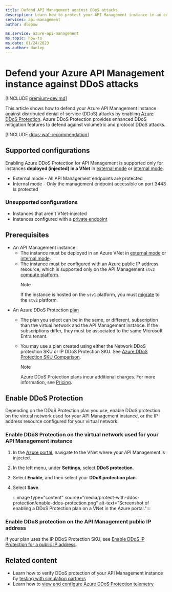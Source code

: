 ```yaml
---
title: Defend API Management against DDoS attacks 
description: Learn how to protect your API Management instance in an external virtual network against volumetric and protocol DDoS attacks by using Azure DDoS Protection.
services: api-management
author: dlepow

ms.service: azure-api-management
ms.topic: how-to
ms.date: 01/24/2023
ms.author: danlep
---
```

# Defend your Azure API Management instance against DDoS attacks

[!INCLUDE [premium-dev.md](../../includes/api-management-availability-premium-dev.md)]

This article shows how to defend your Azure API Management instance against distributed denial of service (DDoS) attacks by enabling [Azure DDoS Protection](../ddos-protection/ddos-protection-overview.md). Azure DDoS Protection provides enhanced DDoS mitigation features to defend against volumetric and protocol DDoS attacks.​

[!INCLUDE [ddos-waf-recommendation](../../includes/ddos-waf-recommendation.md)]

## Supported configurations

Enabling Azure DDoS Protection for API Management is supported only for instances **deployed (injected) in a VNet** in [external mode](api-management-using-with-vnet.md) or [internal mode](api-management-using-with-internal-vnet.md).

* External mode - All API Management endpoints are protected
* Internal mode - Only the management endpoint accessible on port 3443 is protected

### Unsupported configurations

* Instances that aren't VNet-injected
* Instances configured with a [private endpoint](private-endpoint.md)


## Prerequisites

* An API Management instance
    * The instance must be deployed in an Azure VNet in [external mode](api-management-using-with-vnet.md) or [internal mode](api-management-using-with-internal-vnet.md).
    * The instance must be configured with an Azure public IP address resource, which is supported only on the API Management `stv2` [compute platform](compute-infrastructure.md). 
        > [!NOTE]
        > If the instance is hosted on the `stv1` platform, you must [migrate](compute-infrastructure.md#how-do-i-migrate-to-the-stv2-platform) to the `stv2` platform.
* An Azure DDoS Protection [plan](../ddos-protection/manage-ddos-protection.md)
    * The plan you select can be in the same, or different, subscription than the virtual network and the API Management instance. If the subscriptions differ, they must be associated to the same Microsoft Entra tenant.
    * You may use a plan created using either the Network DDoS protection SKU or IP DDoS Protection SKU. See [Azure DDoS Protection SKU Comparison](../ddos-protection/ddos-protection-sku-comparison.md).

        > [!NOTE]
        > Azure DDoS Protection plans incur additional charges. For more information, see [Pricing](https://azure.microsoft.com/pricing/details/ddos-protection/).
     
## Enable DDoS Protection

Depending on the DDoS Protection plan you use, enable DDoS protection on the virtual network used for your API Management instance, or the IP address resource configured for your virtual network.

### Enable DDoS Protection on the virtual network used for your API Management instance

1. In the [Azure portal](https://portal.azure.com), navigate to the VNet where your API Management is injected.
1. In the left menu, under **Settings**, select **DDoS protection**.
1. Select **Enable**, and then select your **DDoS protection plan**.
1. Select **Save**.

    :::image type="content" source="media/protect-with-ddos-protection/enable-ddos-protection.png" alt-text="Screenshot of enabling a DDoS Protection plan on a VNet in the Azure portal.":::

### Enable DDoS protection on the API Management public IP address

If your plan uses the IP DDoS Protection SKU, see [Enable DDoS IP Protection for a public IP address](../ddos-protection/manage-ddos-protection-powershell-ip.md#disable-ddos-ip-protection-for-an-existing-public-ip-address).

## Related content

* Learn how to verify DDoS protection of your API Management instance by [testing with simulation partners](../ddos-protection/test-through-simulations.md)
* Learn how to [view and configure Azure DDoS Protection telemetry](../ddos-protection/telemetry.md)
